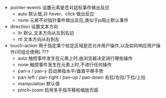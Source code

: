 - pointer-events 设置元素是否对鼠标事件做出反应
  - auto 默认值,对 hover、click 做出反应
  - none 元素不对指针事件做出反应,类似于js阻止默认事件
- directiion 设置文本方向
  - ltr 默认,文本方向从左到右边
  - rtl 文本方向从右到左
- touch-action 用于指定某个给定区域是否允许用户操作,以及如何响应用户操作(可组合使用) ???
  - auto 触控事件发生在元素上时,由浏览器决定进行哪些操作
  - none 触控事件发生在元素上时,不进行任何操作
  - pan-x / pan-y 启动单指水平/垂直平移手势
  - pan-left / pan-right / pan-up / pan-down 右拉/左拉/下拉/上拉
  - manipulation 默认值
  - pinch-zoom 启用多手指平移和缩放页面
